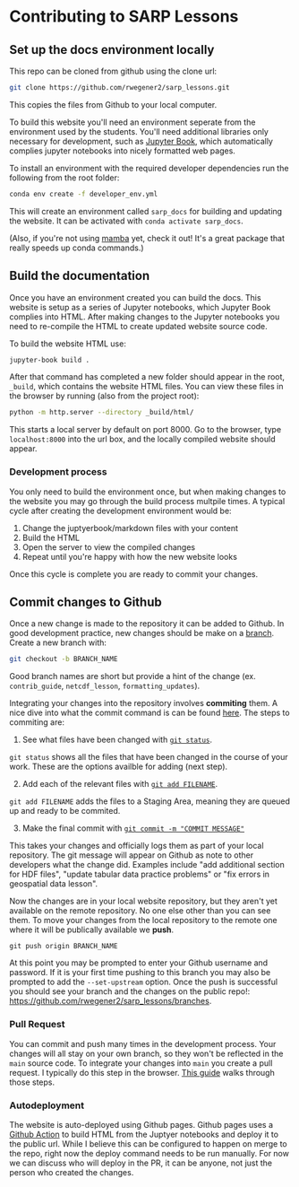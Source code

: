 # Contributing to SARP Lessons

## Set up the docs environment locally

This repo can be cloned from github using the clone url:

```bash
git clone https://github.com/rwegener2/sarp_lessons.git
```

This copies the files from Github to your local computer.

To build this website you'll need an environment seperate from the environment used
by the students. You'll need additional libraries only necessary for development, such as [Jupyter Book](https://jupyterbook.org/en/stable/intro.html), which automatically complies jupyter notebooks into nicely formatted web pages.

To install an environment with the required developer dependencies run the following from the root folder:

```bash
conda env create -f developer_env.yml
```

This will create an environment called `sarp_docs` for building and updating the website. It can be activated with `conda activate sarp_docs`.

(Also, if you're not using [mamba](https://mamba.readthedocs.io/en/latest/) yet, check it out! It's a great package that really speeds up conda commands.)

## Build the documentation

Once you have an environment created you can build the docs. This website is setup as a series of Jupyter notebooks, which Jupyter Book complies into HTML. After making changes to the Jupyter notebooks you need to re-compile the HTML to create updated website source code.

To build the website HTML use:

```bash
jupyter-book build .
```
After that command has completed a new folder should appear in the root, `_build`, which contains the website HTML files. You can view these files in the browser by running (also from the project root):
```bash
python -m http.server --directory _build/html/
```
This starts a local server by default on port 8000. Go to the browser, type  `localhost:8000` into the url box, and the locally compiled website should appear.

### Development process

You only need to build the environment once, but when making changes to the website you may go through the build process multpile times. A typical cycle after creating the development environment would be:

1. Change the juptyerbook/markdown files with your content
2. Build the HTML
3. Open the server to view the compiled changes
4. Repeat until you're happy with how the new website looks

Once this cycle is complete you are ready to commit your changes.

## Commit changes to Github

Once a new change is made to the repository it can be added to Github. In good development practice, new changes should be make on a [branch](https://docs.github.com/en/pull-requests/collaborating-with-pull-requests/proposing-changes-to-your-work-with-pull-requests/about-branches). Create a new branch with:

```bash
git checkout -b BRANCH_NAME
```

Good branch names are short but provide a hint of the change (ex. `contrib_guide`, `netcdf_lesson`, `formatting_updates`).

Integrating your changes into the repository involves **commiting** them. A nice dive into what the commit command is can be found [here](https://careerfoundry.com/en/blog/web-development/git-commit-command/). The steps to commiting are:

1. See what files have been changed with [`git status`](https://github.com/git-guides/git-status).

`git status` shows all the files that have been changed in the course of your work. These are the options availble for adding (next step).

2. Add each of the relevant files with [`git add FILENAME`](https://github.com/git-guides/git-add).

`git add FILENAME` adds the files to a Staging Area, meaning they are queued up and ready to be commited.

3. Make the final commit with [`git commit -m "COMMIT MESSAGE"`](https://github.com/git-guides/git-commit)

This takes your changes and officially logs them as part of your local repository. The git message will appear on Github as note to other developers what the change did. Examples include "add additional section for HDF files", "update tabular data practice problems" or "fix errors in geospatial data lesson".

Now the changes are in your local website repository, but they aren't yet available on the remote repository. No one else other than you can see them. To move your changes from the local repository to the remote one where it will be publically available we **push**.

```
git push origin BRANCH_NAME
```
At this point you may be prompted to enter your Github username and password. If it is your first time pushing to this branch you may also be prompted to add the `--set-upstream` option. Once the push is successful you should see your branch and the changes on the public repo!: https://github.com/rwegener2/sarp_lessons/branches.

### Pull Request

You can commit and push many times in the development process. Your changes will all stay on your own branch, so they won't be reflected in the `main` source code. To integrate your changes into `main` you create a pull request. I typically do this step in the browser. [This guide](https://docs.github.com/en/pull-requests/collaborating-with-pull-requests/proposing-changes-to-your-work-with-pull-requests/creating-a-pull-request) walks through those steps.

### Autodeployment

The website is auto-deployed using Github pages. Github pages uses a [Github Action](https://github.com/features/actions) to build HTML from the Juptyer notebooks and deploy it to the public url. While I believe this can be configured to happen on merge to the repo, right now the deploy command needs to be run manually. For now we can discuss who will deploy in the PR, it can be anyone, not just the person who created the changes.
